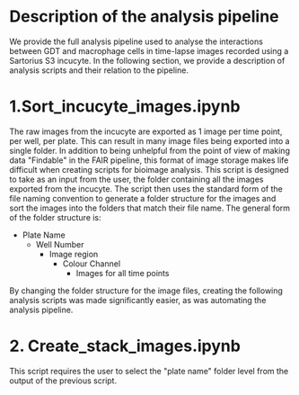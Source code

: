# Description of the analysis pipeline

We provide the full analysis pipeline used to analyse the interactions between GDT and macrophage cells in time-lapse images recorded using a Sartorius S3 incucyte. In the following section, we provide a description of analysis scripts and their relation to the pipeline.  

# 1.Sort_incucyte_images.ipynb 
The raw images from the incucyte are exported as 1 image per time point, per well, per plate. This can result in many image files being exported into a single folder. In addition to being unhelpful from the point of view of making data "Findable" in the FAIR pipeline, this format of image storage makes life difficult when creating scripts for bioimage analysis. This script is designed to take as an input from the user, the folder containing all the images exported from the incucyte. The script then uses the standard form of the file naming convention to generate a folder structure for the images and sort the images into the folders that match their file name. The general form of the folder structure is: 
  - Plate Name
      - Well Number
          - Image region
              - Colour Channel
                  - Images for all time points

By changing the folder structure for the image files, creating the following analysis scripts was made significantly easier, as was automating the analysis pipeline. 


# 2. Create_stack_images.ipynb 
This script requires the user to select the "plate name" folder level from the output of the previous script. 
